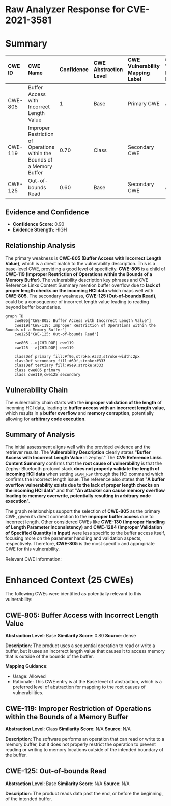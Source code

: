 # Raw Analyzer Response for CVE-2021-3581

# Summary

| CWE ID  | CWE Name                                           | Confidence | CWE Abstraction Level | CWE Vulnerability Mapping Label | CWE-Vulnerability Mapping Notes |
| :-------- | :------------------------------------------------- | :--------- | :---------------------- | :------------------------------ | :------------------------------ |
| CWE-805 | Buffer Access with Incorrect Length Value         | 1          | Base                    | Primary CWE                     | Allowed                       |
| CWE-119 | Improper Restriction of Operations within the Bounds of a Memory Buffer | 0.70 | Class                   | Secondary CWE                     |   |
| CWE-125 | Out-of-bounds Read         | 0.60          | Base                    | Secondary CWE                     | Allowed                       |

## Evidence and Confidence

*   **Confidence Score:** 0.90
*   **Evidence Strength:** HIGH

## Relationship Analysis

The primary weakness is **CWE-805 (Buffer Access with Incorrect Length Value)**, which is a direct match to the vulnerability description. This is a base-level CWE, providing a good level of specificity. **CWE-805** is a child of **CWE-119 (Improper Restriction of Operations within the Bounds of a Memory Buffer)**. The vulnerability description key phrases and CVE Reference Links Content Summary mention buffer overflow due to **lack of proper length checks on the incoming HCI data** which maps well with **CWE-805**. The secondary weakness, **CWE-125 (Out-of-bounds Read)**, could be a consequence of incorrect length value leading to reading beyond buffer boundaries.

```mermaid
graph TD
    cwe805["CWE-805: Buffer Access with Incorrect Length Value"]
    cwe119["CWE-119: Improper Restriction of Operations within the Bounds of a Memory Buffer"]
    cwe125["CWE-125: Out-of-bounds Read"]
    
    cwe805 -->|CHILDOF| cwe119
    cwe125 -->|CHILDOF| cwe119

    classDef primary fill:#f96,stroke:#333,stroke-width:2px
    classDef secondary fill:#69f,stroke:#333
    classDef tertiary fill:#9e9,stroke:#333
    class cwe805 primary
    class cwe119,cwe125 secondary
```

## Vulnerability Chain

The vulnerability chain starts with the **improper validation of the length** of incoming HCI data, leading to **buffer access with an incorrect length value**, which results in a **buffer overflow** and **memory corruption**, potentially allowing for **arbitrary code execution.**

## Summary of Analysis

The initial assessment aligns well with the provided evidence and the retriever results. The **Vulnerability Description** clearly states "**Buffer Access with Incorrect Length Value** in zephyr." The **CVE Reference Links Content Summary** confirms that the **root cause of vulnerability** is that the Zephyr Bluetooth protocol stack **does not properly validate the length of incoming HCI data** when setting `SCAN_RSP` through the HCI command which confirms the incorrect length issue. The reference also states that "**A buffer overflow vulnerability exists due to the lack of proper length checks on the incoming HCI data**" and that "**An attacker can cause memory overflow leading to memory overwrite, potentially resulting in arbitrary code execution**".

The graph relationships support the selection of **CWE-805** as the primary CWE, given its direct connection to the **improper buffer access** due to incorrect length. Other considered CWEs like **CWE-130 (Improper Handling of Length Parameter Inconsistency)** and **CWE-1284 (Improper Validation of Specified Quantity in Input)** were less specific to the buffer access itself, focusing more on the parameter handling and validation aspects, respectively. Therefore, **CWE-805** is the most specific and appropriate CWE for this vulnerability.

Relevant CWE Information:

# Enhanced Context (25 CWEs)
The following CWEs were identified as potentially relevant to this vulnerability:

## CWE-805: Buffer Access with Incorrect Length Value
**Abstraction Level**: Base
**Similarity Score**: 0.80
**Source**: dense

**Description**:
The product uses a sequential operation to read or write a buffer, but it uses an incorrect length value that causes it to access memory that is outside of the bounds of the buffer.

**Mapping Guidance**:
- Usage: Allowed
- Rationale: This CWE entry is at the Base level of abstraction, which is a preferred level of abstraction for mapping to the root causes of vulnerabilities.

## CWE-119: Improper Restriction of Operations within the Bounds of a Memory Buffer
**Abstraction Level**: Class
**Similarity Score**: N/A
**Source**: N/A

**Description**:
The software performs an operation that can read or write to a memory buffer, but it does not properly restrict the operation to prevent reading or writing to memory locations outside of the intended boundary of the buffer.

## CWE-125: Out-of-bounds Read
**Abstraction Level**: Base
**Similarity Score**: N/A
**Source**: N/A

**Description**:
The product reads data past the end, or before the beginning, of the intended buffer.